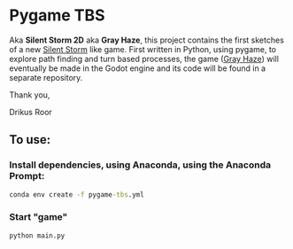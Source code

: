 # Pygame TBS
Aka **Silent Storm 2D** aka **Gray Haze**, this project contains the first sketches of a new [Silent Storm](https://en.wikipedia.org/wiki/Silent_Storm) like game. 
First written in Python, using pygame, to explore path finding and turn based processes, the game ([Gray Haze](https://github.com/drikusroor/gray-haze)) will eventually be made in the Godot engine and its code will be found in a separate repository.

Thank you,

Drikus Roor

## To use:

### Install dependencies, using Anaconda, using the Anaconda Prompt:

```cmd
conda env create -f pygame-tbs.yml
```

### Start "game"
```cmd
python main.py
```
